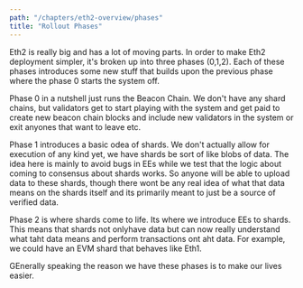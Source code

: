 ```yaml
---
path: "/chapters/eth2-overview/phases"
title: "Rollout Phases"
---
```


Eth2 is really big and has a lot of moving parts. In order to make Eth2 deployment simpler, it's broken up into three phases (0,1,2). Each of these phases introduces some new stuff that builds upon the previous phase where the phase 0 starts the system off.

Phase 0 in a nutshell just runs the Beacon Chain. We don't have any shard chains, but validators get to start playing with the system and get paid to create new beacon chain blocks and include new validators in the system or exit anyones that want to leave etc.

Phase 1 introduces a basic odea of shards. We don't actually allow for execution of any kind yet, we have shards be sort of like blobs of data. The idea here is mainly to avoid bugs in EEs while we test that the logic about coming to consensus about shards works. So anyone will be able to upload data to these shards, though there wont be any real idea of what that data means on the shards itself and its primarily meant to just be a source of verified data.

Phase 2 is where shards come to life. Its where we introduce EEs to shards. This means that shards not onlyhave data but can now really understand what taht data means and perform transactions ont aht data. For example, we could have an EVM shard that behaves like Eth1. 

GEnerally speaking the reason we have these phases is to make our lives easier. 